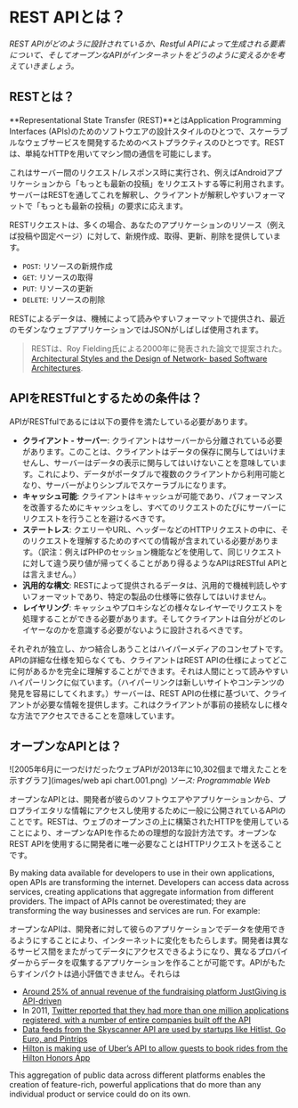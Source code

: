 # REST APIとは？

*REST APIがどのように設計されているか、Restful APIによって生成される要素について、そしてオープンなAPIがインターネットをどうのように変えるかを考えていきましょう。*

## RESTとは？

**Representational State Transfer (REST)**とはApplication Programming Interfaces (APIs)のためのソフトウエアの設計スタイルのひとつで、スケーラブルなウェブサービスを開発するためのベストプラクティスのひとつです。RESTは、単純なHTTPを用いてマシン間の通信を可能にします。

これはサーバー間のリクエスト/レスポンス時に実行され、例えばAndroidアプリケーションから「もっとも最新の投稿」をリクエストする等に利用されます。サーバーはRESTを通してこれを解釈し、クライアントが解釈しやすいフォーマットで「もっとも最新の投稿」の要求に応えます。

RESTリクエストは、多くの場合、あなたのアプリケーションのリソース（例えば投稿や固定ページ）に対して、新規作成、取得、更新、削除を提供しています。

- ```POST```: リソースの新規作成
- ```GET```: リソースの取得
- ```PUT```: リソースの更新
- ```DELETE```: リソースの削除

RESTによるデータは、機械によって読みやすいフォーマットで提供され、最近のモダンなウェブアプリケーションではJSONがしばしば使用されます。
> RESTは、Roy Fielding氏による2000年に発表された論文で提案された。 [Architectural Styles and the Design of Network- based Software Architectures](http://www.ics.uci.edu/~fielding/pubs/dissertation/abstract.htm).

## APIをRESTfulとするための条件は？

APIがRESTfulであるには以下の要件を満たしている必要があります。
- **クライアント - サーバー**: クライアントはサーバーから分離されている必要があります。このことは、クライアントはデータの保存に関与してはいけませんし、サーバーはデータの表示に関与してはいけないことを意味しています。これにより、データがポータブルで複数のクライアントから利用可能となり、サーバーがよりシンプルでスケーラブルになります。
- **キャッシュ可能**: クライアントはキャッシュが可能であり、パフォーマンスを改善するためにキャッシュをし、すべてのリクエストのたびにサーバーにリクエストを行うことを避けるべきです。
- **ステートレス**: クエリーやURL、ヘッダーなどのHTTPリクエストの中に、そのリクエストを理解するためのすべての情報が含まれている必要があります。（訳注：例えばPHPのセッション機能などを使用して、同じリクエストに対して違う戻り値が帰ってくることがあり得るようなAPIはRESTful APIとは言えません。）
- **汎用的な構文**: RESTによって提供されるデータは、汎用的で機械判読しやすいフォーマットであり、特定の製品の仕様等に依存してはいけません。
- **レイヤリング**: キャッシュやプロキシなどの様々なレイヤーでリクエストを処理することができる必要があります。そしてクライアントは自分がどのレイヤーなのかを意識する必要がないように設計されるべきです。

それぞれが独立し、かつ結合しあうことはハイパーメディアのコンセプトです。APIの詳細な仕様を知らなくても、クライアントはREST APIの仕様によってどこに何があるかを完全に理解することができます。それは人間にとって読みやすいハイパーリンクに似ています。（ハイパーリンクは新しいサイトやコンテンツの発見を容易にしてくれます。）サーバーは、REST APIの仕様に基づいて、クライアントが必要な情報を提供します。これはクライアントが事前の接続なしに様々な方法でアクセスできることを意味しています。

## オープンなAPIとは？

![2005年6月に一つだけだったウェブAPIが2013年に10,302個まで増えたことを示すグラフ](images/web api chart.001.png)
*ソース: Programmable Web*

オープンなAPIとは、開発者が彼らのソフトウエアやアプリケーションから、プロプライエタリな情報にアクセスし使用するために一般に公開されているAPIのことです。RESTは、ウェブのオープンさの上に構築されたHTTPを使用していることにより、オープンなAPIを作るための理想的な設計方法です。オープンなREST APIを使用するに開発者に唯一必要なことはHTTPリクエストを送ることです。

By making data available for developers to use in their own applications, open APIs are transforming the internet. Developers can access data across services, creating applications that aggregate information from different providers. The impact of APIs cannot be overestimated; they are transforming the way businesses and services are run. For example:

オープンなAPIは、開発者に対して彼らのアプリケーションでデータを使用できるようにすることにより、インターネットに変化をもたらします。開発者は異なるサービス間をまたがってデータにアクセスできるようになり、異なるプロバイダーからデータを収集するアプリケーションを作ることが可能です。APIがもたらすインパクトは過小評価できません。それらは

- [Around 25% of annual revenue of the fundraising platform JustGiving is API-driven](http://www.3scale.net/2014/08/justgiving-api-grows-giving-non-profits-profits-alike/)
- In 2011, [Twitter reported that they had more than one million applications registered, with a number of entire companies built off the API](http://blog.twitter.com/2011/one-million-registered-twitter-apps)
- [Data feeds from the Skyscanner API are used by startups like Hitlist, Go Euro, and Pintrips](http://www.programmableweb.com/news/why-skyscanner-api-appeals-to-travel-startups/elsewhere-web/2015/11/21)
- [Hilton is making use of Uber’s API to allow guests to book rides from the Hilton Honors App](http://techcrunch.com/2015/09/01/checking-out-hiltons-app-now-lets-you-get-an-uber/)

This aggregation of public data across different platforms enables the creation of feature-rich, powerful applications that do more than any individual product or service could do on its own.
